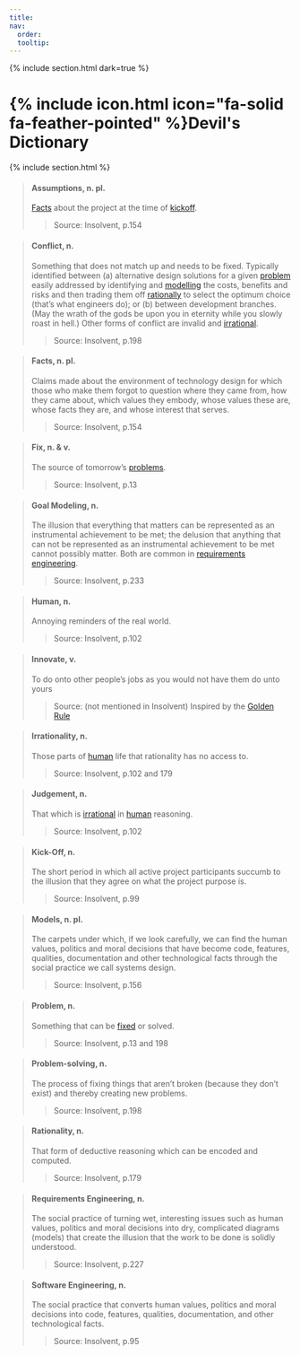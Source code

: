 ```yaml
---
title: 
nav:
  order: 
  tooltip: 
---
```

{% include section.html dark=true %}
# {% include icon.html icon="fa-solid fa-feather-pointed" %}Devil's Dictionary


{% include section.html %}

>#### Assumptions, n. pl.
>
> [Facts](https://scd-github.github.io/jsd-lab-website-template/insolvent/devil%20dictionary/#facts-n-pl) about the project at the time of [kickoff](https://scd-github.github.io/jsd-lab-website-template/insolvent/devil%20dictionary/#kick-off-n).
>> Source: Insolvent, p.154 

>#### Conflict, n.
>
> Something that does not match up and needs to be fixed. Typically identified between (a) alternative design solutions for a given [problem](https://scd-github.github.io/jsd-lab-website-template/insolvent/devil%20dictionary/#problem-n) easily addressed by identifying and [modelling](https://scd-github.github.io/jsd-lab-website-template/insolvent/devil%20dictionary/#models-n-pl) the costs, benefits and risks and then trading them off [rationally](https://scd-github.github.io/jsd-lab-website-template/insolvent/devil%20dictionary/#rationality-n) to select the optimum choice (that’s what engineers do); or (b) between development branches. (May the wrath of the gods be upon you in eternity while you slowly roast in hell.) Other forms of conflict are invalid and [irrational](https://scd-github.github.io/jsd-lab-website-template/insolvent/devil%20dictionary/#rationality-n).
>> Source: Insolvent, p.198

>#### Facts, n. pl.
>
> Claims made about the environment of technology design for which those who make them forgot to question where they came from, how they came about, which values they embody, whose values these are, whose facts they are, and whose interest that serves.
>> Source: Insolvent, p.154 

>#### Fix, n. & v.
>
> The source of tomorrow’s [problems](https://scd-github.github.io/jsd-lab-website-template/insolvent/devil%20dictionary/#problem-n).
>> Source: Insolvent, p.13

>#### Goal Modeling, n.
>
> The illusion that everything that matters can be represented as an instrumental achievement to be met; the delusion that anything that can not be represented as an instrumental achievement to be met cannot possibly matter. Both are common in [requirements engineering](https://scd-github.github.io/jsd-lab-website-template/insolvent/devil%20dictionary/#requirements-engineering-n).
>> Source: Insolvent, p.233

>#### Human, n.
>
> Annoying reminders of the real world.
>> Source: Insolvent, p.102

>#### Innovate, v.
>
> To do onto other people’s jobs as you would not have them do unto yours
>> Source: (not mentioned in Insolvent) Inspired by the [Golden Rule](https://www.britannica.com/topic/Golden-Rule)

>#### Irrationality, n.
>
> Those parts of [human](https://scd-github.github.io/jsd-lab-website-template/insolvent/devil%20dictionary/#human-n) life that rationality has no access to.
>> Source: Insolvent, p.102 and 179

>#### Judgement, n.
>
> That which is [irrational](https://scd-github.github.io/jsd-lab-website-template/insolvent/devil%20dictionary/#irrationality-n) in [human](https://scd-github.github.io/jsd-lab-website-template/insolvent/devil%20dictionary/#human-n) reasoning.
>> Source: Insolvent, p.102

>#### Kick-Off, n.
>
> The short period in which all active project participants succumb to the illusion that they agree on what the project purpose is.
>> Source: Insolvent, p.99

>#### Models, n. pl.
>
> The carpets under which, if we look carefully, we can find the human values, politics and moral decisions that have become code, features, qualities, documentation and other technological facts through the social practice we call systems design.
>> Source: Insolvent, p.156

>#### Problem, n.
>
> Something that can be [fixed](https://scd-github.github.io/jsd-lab-website-template/insolvent/devil%20dictionary/#fix-n--v) or solved.
>> Source: Insolvent, p.13 and 198

>#### Problem-solving, n.
>
> The process of fixing things that aren’t broken (because they don’t exist) and thereby creating new problems.
>> Source: Insolvent, p.198

>#### Rationality, n.
>
> That form of deductive reasoning which can be encoded and computed.
>> Source: Insolvent, p.179

>#### Requirements Engineering, n.
>
> The social practice of turning wet, interesting issues such as human values, politics and moral decisions into dry, complicated diagrams (models) that create the illusion that the work to be done is solidly understood.
>> Source: Insolvent, p.227

>#### Software Engineering, n.
>
> The social practice that converts human values, politics and moral decisions into code, features, qualities, documentation, and other technological facts.
>> Source: Insolvent, p.95






